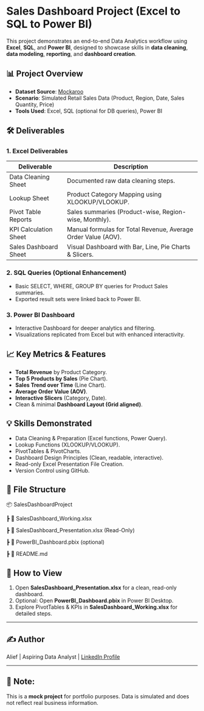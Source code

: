 # Sales Dashboard Project (Excel to SQL to Power BI)

This project demonstrates an end-to-end Data Analytics workflow using **Excel**, **SQL**, and **Power BI**, designed to showcase skills in **data cleaning**, **data modeling**, **reporting**, and **dashboard creation**.

## 📊 Project Overview
- **Dataset Source**: [Mockaroo](https://mockaroo.com/)
- **Scenario**: Simulated Retail Sales Data (Product, Region, Date, Sales Quantity, Price)
- **Tools Used**: Excel, SQL (optional for DB queries), Power BI

## 🛠 Deliverables
### 1. Excel Deliverables
| Deliverable | Description |
|-------------|-------------|
| Data Cleaning Sheet | Documented raw data cleaning steps. |
| Lookup Sheet | Product Category Mapping using XLOOKUP/VLOOKUP. |
| Pivot Table Reports | Sales summaries (Product-wise, Region-wise, Monthly). |
| KPI Calculation Sheet | Manual formulas for Total Revenue, Average Order Value (AOV). |
| Sales Dashboard Sheet | Visual Dashboard with Bar, Line, Pie Charts & Slicers. |

### 2. SQL Queries (Optional Enhancement)
- Basic SELECT, WHERE, GROUP BY queries for Product Sales summaries.
- Exported result sets were linked back to Power BI.

### 3. Power BI Dashboard
- Interactive Dashboard for deeper analytics and filtering.
- Visualizations replicated from Excel but with enhanced interactivity.

## 📈 Key Metrics & Features
- **Total Revenue** by Product Category.
- **Top 5 Products by Sales** (Pie Chart).
- **Sales Trend over Time** (Line Chart).
- **Average Order Value (AOV)**.
- **Interactive Slicers** (Category, Date).
- Clean & minimal **Dashboard Layout (Grid aligned)**.

## 💡 Skills Demonstrated
- Data Cleaning & Preparation (Excel functions, Power Query).
- Lookup Functions (XLOOKUP/VLOOKUP).
- PivotTables & PivotCharts.
- Dashboard Design Principles (Clean, readable, interactive).
- Read-only Excel Presentation File Creation.
- Version Control using GitHub.

## 📂 File Structure
📦 SalesDashboardProject

┣ 📄 SalesDashboard_Working.xlsx

┣ 📄 SalesDashboard_Presentation.xlsx (Read-Only)

┣ 📄 PowerBI_Dashboard.pbix (optional)

┣ 📄 README.md


## 🚀 How to View
1. Open **SalesDashboard_Presentation.xlsx** for a clean, read-only dashboard.
2. Optional: Open **PowerBI_Dashboard.pbix** in Power BI Desktop.
3. Explore PivotTables & KPIs in **SalesDashboard_Working.xlsx** for detailed steps.

---

## ✍ Author
Alief | Aspiring Data Analyst | [LinkedIn Profile](https://linkedin.com/in/alieffadzil)

---

## 📢 Note:
This is a **mock project** for portfolio purposes. Data is simulated and does not reflect real business information.
